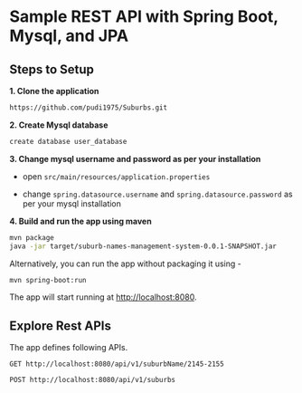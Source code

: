 # Sample REST  API with Spring Boot, Mysql, and JPA 
## Steps to Setup

**1. Clone the application**

```bash
https://github.com/pudi1975/Suburbs.git
```

**2. Create Mysql database**
```bash
create database user_database
```

**3. Change mysql username and password as per your installation**

+ open `src/main/resources/application.properties`

+ change `spring.datasource.username` and `spring.datasource.password` as per your mysql installation

**4. Build and run the app using maven**

```bash
mvn package
java -jar target/suburb-names-management-system-0.0.1-SNAPSHOT.jar

```

Alternatively, you can run the app without packaging it using -

```bash
mvn spring-boot:run
```

The app will start running at <http://localhost:8080>.

## Explore Rest APIs

The app defines following APIs.

    GET http://localhost:8080/api/v1/suburbName/2145-2155
    
    POST http://localhost:8080/api/v1/suburbs
    